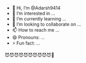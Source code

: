 - 👋 Hi, I’m @Adarsh9414
- 👀 I’m interested in ...
- 🌱 I’m currently learning ...
- 💞️ I’m looking to collaborate on ...
- 📫 How to reach me ...
- 😄 Pronouns: ...
- ⚡ Fun fact: ...

<!---
Adarsh9414/Adarsh9414 is a ✨ special ✨ repository because its `README.md` (this file) appears on your GitHub profile.
You can click the Preview link to take a look at your changes.
--->😈😈😈😈😈😈😈😈😈😈👺

